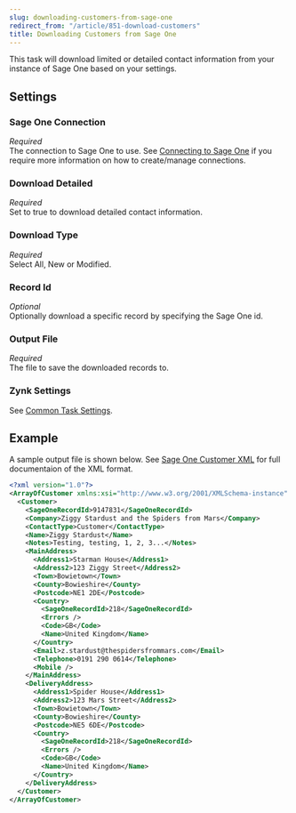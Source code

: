 ```yaml
---
slug: downloading-customers-from-sage-one
redirect_from: "/article/851-download-customers"
title: Downloading Customers from Sage One
---
```

This task will download limited or detailed contact information from your instance of Sage One based on your settings. 

## Settings
### Sage One Connection
_Required_  
The connection to Sage One to use. See [Connecting to Sage One](connecting-to-sage-one) if you require more information on how to create/manage connections.

### Download Detailed
_Required_  
Set to true to download detailed contact information. 

### Download Type
_Required_  
Select All, New or Modified.

### Record Id
_Optional_  
Optionally download a specific record by specifying the Sage One id.

### Output File
_Required_  
The file to save the downloaded records to.

### Zynk Settings
See [Common Task Settings](common-task-settings).

## Example
A sample output file is shown below. See [Sage One Customer XML](sage-one-customer-xml) for full documentaion of the XML format.
```xml
<?xml version="1.0"?>
<ArrayOfCustomer xmlns:xsi="http://www.w3.org/2001/XMLSchema-instance" xmlns:xsd="http://www.w3.org/2001/XMLSchema">
  <Customer>
    <SageOneRecordId>9147831</SageOneRecordId>
    <Company>Ziggy Stardust and the Spiders from Mars</Company>
    <ContactType>Customer</ContactType>
    <Name>Ziggy Stardust</Name>
    <Notes>Testing, testing, 1, 2, 3...</Notes>
    <MainAddress>
      <Address1>Starman House</Address1>
      <Address2>123 Ziggy Street</Address2>
      <Town>Bowietown</Town>
      <County>Bowieshire</County>
      <Postcode>NE1 2DE</Postcode>
      <Country>
        <SageOneRecordId>218</SageOneRecordId>
        <Errors />
        <Code>GB</Code>
        <Name>United Kingdom</Name>
      </Country>
      <Email>z.stardust@thespidersfrommars.com</Email>
      <Telephone>0191 290 0614</Telephone>
      <Mobile />
    </MainAddress>
    <DeliveryAddress>
      <Address1>Spider House</Address1>
      <Address2>123 Mars Street</Address2>
      <Town>Bowietown</Town>
      <County>Bowieshire</County>
      <Postcode>NE5 6DE</Postcode>
      <Country>
        <SageOneRecordId>218</SageOneRecordId>
        <Errors />
        <Code>GB</Code>
        <Name>United Kingdom</Name>
      </Country>
    </DeliveryAddress>
  </Customer>
</ArrayOfCustomer>
```
